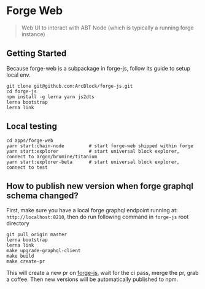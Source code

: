 # Forge Web

> Web UI to interact with ABT Node (which is typically a running forge instance)

## Getting Started

Because forge-web is a subpackage in forge-js, follow its guide to setup local env.

```terminal
git clone git@github.com:ArcBlock/forge-js.git
cd forge-js
npm install -g lerna yarn js2dts
lerna bootstrap
lerna link
```

## Local testing

```terminal
cd apps/forge-web
yarn start:chain-node         # start forge-web shipped within forge
yarn start:explorer           # start universal block explorer, connect to argon/bromine/titanium
yarn start:explorer-beta      # start universal block explorer, connect to test
```

## How to publish new version when forge graphql schema changed?

First, make sure you have a local forge graphql endpoint running at: `http://localhost:8210`, then do run following command in `forge-js` root directory

```terminal
git pull origin master
lerna bootstrap
lerna link
make upgrade-graphql-client
make build
make create-pr
```

This will create a new pr on [forge-js](https://github.com/ArcBlock/forge-js/pulls), wait for the ci pass, merge the pr, grab a coffee.
Then new versions will be automatically published to npm.
